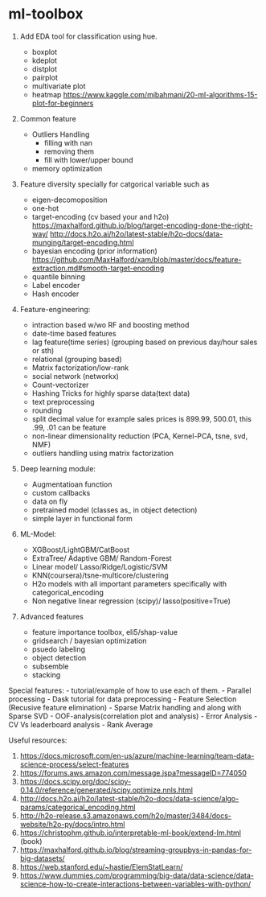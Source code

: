 # ml-toolbox

1. Add EDA tool for classification using hue.
	- boxplot
	- kdeplot
	- distplot
	- pairplot
	- multivariate plot
	- heatmap
		https://www.kaggle.com/mjbahmani/20-ml-algorithms-15-plot-for-beginners

2. Common feature
    - Outliers Handling
        - filling with nan
        - removing them
        - fill with lower/upper bound 
    - memory optimization
  
  
    
6. Feature diversity specially for catgorical variable such as 
	- eigen-decomoposition
	- one-hot
	- target-encoding (cv based your and h2o)
        https://maxhalford.github.io/blog/target-encoding-done-the-right-way/
        http://docs.h2o.ai/h2o/latest-stable/h2o-docs/data-munging/target-encoding.html
	- bayesian encoding (prior information) 
		https://github.com/MaxHalford/xam/blob/master/docs/feature-extraction.md#smooth-target-encoding
	- quantile binning
	- Label encoder
	- Hash encoder

7. Feature-engineering:
	- intraction based w/wo RF and boosting method
	- date-time based features
	- lag feature(time series) (grouping based on previous day/hour sales or sth)
	- relational (grouping based)
	- Matrix factorization/low-rank
	- social network (networkx)
	- Count-vectorizer
	- Hashing Tricks for highly sparse data(text data)
	- text preprocessing
	- rounding 
	- split decimal value 
		for example sales prices is 899.99, 500.01, this .99, .01 can be feature
	- non-linear dimensionality reduction (PCA, Kernel-PCA, tsne, svd, NMF)
    - outliers handling using matrix factorization




8. Deep learning module:
	- Augmentatioan function
	- custom callbacks
	- data on fly 
	- pretrained model (classes as_ in object detection)
	- simple layer in functional form


 


9. ML-Model:
	- XGBoost/LightGBM/CatBoost
	- ExtraTree/ Adaptive GBM/ Random-Forest
	- Linear model/ Lasso/Ridge/Logistic/SVM
	- KNN(coursera)/tsne-multicore/clustering
	- H2o models with all important parameters specifically with categorical_encoding
	- Non negative linear regression (scipy)/ lasso(positive=True)


10. Advanced features
    - feature importance toolbox, eli5/shap-value
    - gridsearch / bayesian optimization
    - psuedo labeling
    - object detection
    - subsemble
    - stacking

  

Special features:
    - tutorial/example of how to use each of them.
    - Parallel processing
    - Dask tutorial for data preprocessing
    - Feature Selection (Recusive feature elimination)
    - Sparse Matrix handling and along with Sparse SVD
    - OOF-analysis(correlation plot and analysis)
    - Error Analysis
    - CV Vs leaderboard analysis
    - Rank Average




Useful resources:
1. https://docs.microsoft.com/en-us/azure/machine-learning/team-data-science-process/select-features
2. https://forums.aws.amazon.com/message.jspa?messageID=774050
3. https://docs.scipy.org/doc/scipy-0.14.0/reference/generated/scipy.optimize.nnls.html
4. http://docs.h2o.ai/h2o/latest-stable/h2o-docs/data-science/algo-params/categorical_encoding.html
5. http://h2o-release.s3.amazonaws.com/h2o/master/3484/docs-website/h2o-py/docs/intro.html
6. https://christophm.github.io/interpretable-ml-book/extend-lm.html (book)
7. https://maxhalford.github.io/blog/streaming-groupbys-in-pandas-for-big-datasets/
8. https://web.stanford.edu/~hastie/ElemStatLearn/
9. https://www.dummies.com/programming/big-data/data-science/data-science-how-to-create-interactions-between-variables-with-python/


